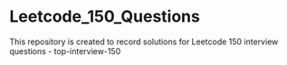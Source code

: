 # Leetcode_150_Questions
This repository is created to record solutions for Leetcode 150 interview questions - top-interview-150

